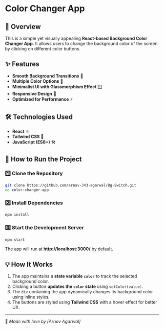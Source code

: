 # Color Changer App

## 🌈 Overview
This is a simple yet visually appealing **React-based Background Color Changer App**. It allows users to change the background color of the screen by clicking on different color buttons.

## ✨ Features
- **Smooth Background Transitions** 🎨
- **Multiple Color Options** 🌟
- **Minimalist UI with Glassmorphism Effect** 🪟
- **Responsive Design** 📱
- **Optimized for Performance** ⚡

## 🛠️ Technologies Used
- **React** ⚛️
- **Tailwind CSS** 🎨
- **JavaScript (ES6+)** 🛠️

## 🚀 How to Run the Project

### 1️⃣ Clone the Repository
```sh
git clone https://github.com/arnav-343-agarwal/Bg-Switch.git
cd color-changer-app
```

### 2️⃣ Install Dependencies
```sh
npm install
```

### 3️⃣ Start the Development Server
```sh
npm start
```
The app will run at **http://localhost:3000/** by default.


## 💡 How It Works
1. The app maintains a **state variable `color`** to track the selected background color.
2. Clicking a button **updates the `color` state** using `setColor(value)`.
3. The `div` containing the app dynamically changes its background color using inline styles.
4. The buttons are styled using **Tailwind CSS** with a hover effect for better UX.


---

💙 _Made with love by [Arnav Agarwal]_

